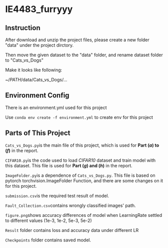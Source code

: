 # IE4483_furryyy

## Instruction
After download and unzip the project files, please create a new folder "data" under the project dirctory.

Then move the given dataset to the "data" folder, and rename dataset folder to "Cats_vs_Dogs"

Make it looks like following:

~/_PATH_/data/Cats_vs_Dogs/...

## Environment Config
There is an environment.yml used for this project

Use `conda env create -f environment.yml` to create env for this project

## Parts of This Project
`Cats_vs_Dogs.py`is the main file of this project, which is used for **Part (_a_) to (_f_)** in the report.

`CIFAR10.py`is the code used to load _CIFAR10_ dataset and train model with this dataset. This file is used for **Part (_g_) and (_h_)** in the report.

`ImageFolder.py`is a dependence of `Cats_vs_Dogs.py`. This file is based on pytorch torchvision.ImageFolder Function, and there are some changes on it for this project.

`submission.csv`is the required test result of model.

`Fault_Collection.csv`contains wrongly classified images' path.

`figure.png`shows accuracy differences of model when LearningRate settled to different values (1e-3, 1e-2, 5e-3, 5e-2)

`Result` folder contains loss and accuracy data under different LR

`Checkpoints` folder contains saved model.

